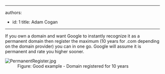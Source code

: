 

---
authors:
  - id: 1
    title: Adam Cogan
---




<span class='intro'> <p>If you own a domain and want Google to instantly recognize it as a permanent domain then register the maximum (10 years for .com depending on the domain provider) you can in one go. Google will assume it is permanent and rate you higher sooner.​​​</p> </span>

<dl class="goodImage"><dt>​<img src="/PublishingImages/PermanentRegister.jpg" alt="PermanentRegister.jpg" />​</dt><dd>Figure&#58; Good example - Domain​ registered for 10 years</dd></dl>


